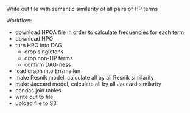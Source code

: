 Write out file with semantic similarity of all pairs of HP terms

Workflow:
- download HPOA file in order to calculate frequencies for each term
- download HPO
- turn HPO into DAG
    - drop singletons
    - drop non-HP terms
    - confirm DAG-ness
- load graph into Ensmallen
- make Resnik model, calculate all by all Resnik similarity
- make Jaccard model, calculate all by all Jaccard similarity
- pandas join tables
- write out to file
- upload file to S3